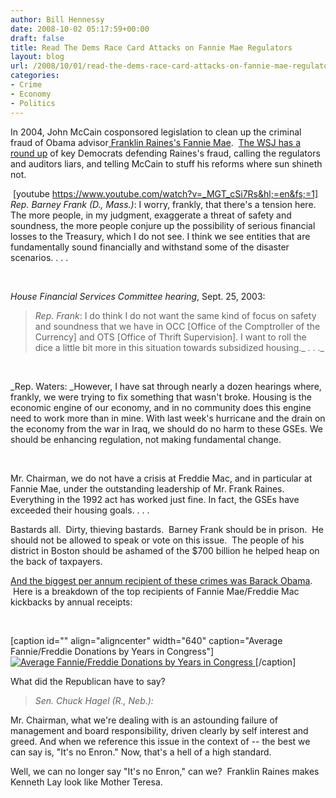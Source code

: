 ```yaml
---
author: Bill Hennessy
date: 2008-10-02 05:17:59+00:00
draft: false
title: Read The Dems Race Card Attacks on Fannie Mae Regulators
layout: blog
url: /2008/10/01/read-the-dems-race-card-attacks-on-fannie-mae-regulators/
categories:
- Crime
- Economy
- Politics
---
```


In 2004, John McCain cosponsored legislation to clean up the criminal fraud of Obama advisor[ Franklin Raines's Fannie Mae](https://www.americanthinker.com/blog/2008/09/memory_lane_lynching_franklin.html).  [The WSJ has a round up](https://online.wsj.com/article/SB122290574391296381.html?mod=article-outset-box) of key Democrats defending Raines's fraud, calling the regulators and auditors liars, and telling McCain to stuff his reforms where sun shineth not.

 [youtube https://www.youtube.com/watch?v=_MGT_cSi7Rs&hl;=en&fs;=1]
_Rep. Barney Frank (D., Mass.)_: I worry, frankly, that there's a tension here. The more people, in my judgment, exaggerate a threat of safety and soundness, the more people conjure up the possibility of serious financial losses to the Treasury, which I do not see. I think we see entities that are fundamentally sound financially and withstand some of the disaster scenarios. . . .

 

_House Financial Services Committee hearing_, Sept. 25, 2003:


> _Rep. Frank_: I do think I do not want the same kind of focus on safety and soundness that we have in OCC [Office of the Comptroller of the Currency] and OTS [Office of Thrift Supervision]. I want to roll the dice a little bit more in this situation towards subsidized housing._ . . ._

 

_Rep. Waters: _However, I have sat through nearly a dozen hearings where, frankly, we were trying to fix something that wasn't broke. Housing is the economic engine of our economy, and in no community does this engine need to work more than in mine. With last week's hurricane and the drain on the economy from the war in Iraq, we should do no harm to these GSEs. We should be enhancing regulation, not making fundamental change.

 

Mr. Chairman, we do not have a crisis at Freddie Mac, and in particular at Fannie Mae, under the outstanding leadership of Mr. Frank Raines. Everything in the 1992 act has worked just fine. In fact, the GSEs have exceeded their housing goals. . . .


Bastards all.  Dirty, thieving bastards.  Barney Frank should be in prison.  He should not be allowed to speak or vote on this issue.  The people of his district in Boston should be ashamed of the $700 billion he helped heap on the back of taxpayers.  

[And the biggest per annum recipient of these crimes was Barack Obama](https://hennessysview.com/2008/09/15/franklin-raines-criminal-enterprise-and-barack-obama-his-accomplice/).  Here is a breakdown of the top recipients of Fannie Mae/Freddie Mac kickbacks by annual receipts:

 

[caption id="" align="aligncenter" width="640" caption="Average Fannie/Freddie Donations by Years in Congress"][![Average Fannie/Freddie Donations by Years in Congress](https://hennessysview.com/wp-content/uploads/2008/09/image1.png)
](https://hennessysview.com/wp-content/uploads/2008/09/image1.png)[/caption]

What did the Republican have to say?  


> _Sen. Chuck Hagel (R., Neb.):_

Mr. Chairman, what we're dealing with is an astounding failure of management and board responsibility, driven clearly by self interest and greed. And when we reference this issue in the context of -- the best we can say is, "It's no Enron." Now, that's a hell of a high standard.


Well, we can no longer say "It's no Enron," can we?  Franklin Raines makes Kenneth Lay look like Mother Teresa.

